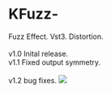 # KFuzz-
Fuzz Effect. Vst3.
Distortion.
<br><br>
v1.0 Inital release.<br>
v1.1 Fixed output symmetry.<br><br>
v1.2 bug fixes.
<img src="https://github.com/Kirby01/KFuzz-/blob/main/kfuzz.png?raw=true"><br>
